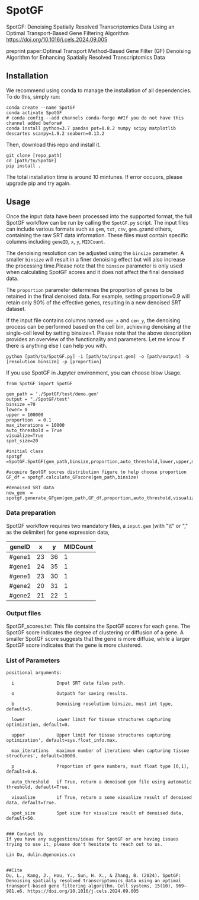 # SpotGF
SpotGF: Denoising Spatially Resolved Transcriptomics Data Using an Optimal Transport-Based Gene Filtering Algorithm
https://doi.org/10.1016/j.cels.2024.09.005

preprint paper:Optimal Transport Method-Based Gene Filter (GF) Denoising Algorithm for Enhancing Spatially Resolved Transcriptomics Data

## Installation
We recommend using conda to manage the installation of all dependencies. To do this, simply run:

```
conda create --name SpotGF
conda activate SpotGF
# conda config --add channels conda-forge ##If you do not have this channel added before#
conda install python=3.7 pandas pot=0.8.2 numpy scipy matplotlib descartes scanpy=1.9.2 seaborn=0.13.2
```
Then, download this repo and install it.
```
git clone [repo_path]
cd [path/to/SpotGF]
pip install .
```

The total installation time is around 10 mintunes. If error occuors, please upgrade pip and try again.


## Usage
Once the input data have been processed into the supported format, the full SpotGF workflow can be run by calling the `SpotGF.py` script. The input files can include various formats such as `gem`, `txt`, `csv`, `gem.gz`and others, containing the raw SRT data information. These files must contain specific columns including `geneID`, `x`, `y`, `MIDCount`. 

The denoising resolution can be adjusted using the `binsize` parameter. A smaller `binsize` will result in a finer denoising effect but will also increase the processing time.Please note that the `binsize` parameter is only used when calculating SpotGF scores and it does not affect the final denoised data.

The `proportion` parameter determines the proportion of genes to be retained in the final denoised data. For example, setting proportion=0.9 will retain only 90% of the effective genes, resulting in a new denoised SRT dataset. 

If the input file contains columns named `cen_x` and `cen_y`, the denoising process can be performed based on the cell bin, achieving denoising at the single-cell level by setting binsize=1. Please note that the above description provides an overview of the functionality and parameters. Let me know if there is anything else I can help you with.

```
python [path/to/SpotGF.py] -i [path/to/input.gem] -o [path/output] -b [resolution binsize] -p [proportion]
```

If you use SpotGF in Jupyter environment, you can choose blow Usage.

```
from SpotGF import SpotGF	

gem_path = './SpotGF/test/demo.gem' 
output = "./SpotGF/test"
binsize =70
lower= 0
upper = 100000
proportion  = 0.1
max_iterations = 10000
auto_threshold = True
visualize=True
spot_size=20

#initial class
spotgf =SpotGF.SpotGF(gem_path,binsize,proportion,auto_threshold,lower,upper,max_iterations,output,visualize,spot_size)

#acquire SpotGF socres distribution figure to help choose proportion 
GF_df = spotgf.calculate_GFscore(gem_path,binsize)

#denoised SRT data
new_gem  = spotgf.generate_GFgem(gem_path,GF_df,proportion,auto_threshold,visualize,spot_size)
```


### Data preparation
SpotGF workflow requires two mandatory files, a `input.gem` (with "\t" or "," as the delimiter) for gene expression data,

|geneID|x|y|MIDCount|
|-----|-----|-----|-----|
|#gene1|23|36|1|
|#gene1|24|35|1|
|#gene1|23|30|1|
|#gene2|20|31|1|
|#gene2|21|22|1|


### Output files
SpotGF_scores.txt: This file contains the SpotGF scores for each gene. The SpotGF score indicates the degree of clustering or diffusion of a gene. A smaller SpotGF score suggests that the gene is more diffuse, while a larger SpotGF score indicates that the gene is more clustered.


### List of Parameters
```
positional arguments:

  i                Input SRT data files path.

  o                Outpath for saving results.
    
  b                Denoising resolution binsize, must int type, default=5.

  lower            Lower limit for tissue structures capturing optimization, default=0.

  upper            Upper limit for tissue structures capturing optimization', default=sys.float_info.max.

  max_iterations   maximum number of iterations when capturing tissue structures', default=10000.

  p                Proportion of gene numbers, must float type [0,1], default=0.6.

  auto_threshold   if True, return a denoised gem file using automatic threshold, default=True.

  visualize        if True, return a some visualize result of denoised data, default=True.

  spot_size        Spot size for visualize result of denoised data, default=50.


### Contact Us
If you have any suggestions/ideas for SpotGF or are having issues trying to use it, please don't hesitate to reach out to us.

Lin Du, dulin.@genomics.cn 


##Cite
Du, L., Kang, J., Hou, Y., Sun, H. X., & Zhang, B. (2024). SpotGF: Denoising spatially resolved transcriptomics data using an optimal transport-based gene filtering algorithm. Cell systems, 15(10), 969–981.e6. https://doi.org/10.1016/j.cels.2024.09.005
